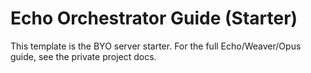 # Echo Orchestrator Guide (Starter)
This template is the BYO server starter. For the full Echo/Weaver/Opus guide, see the private project docs.
